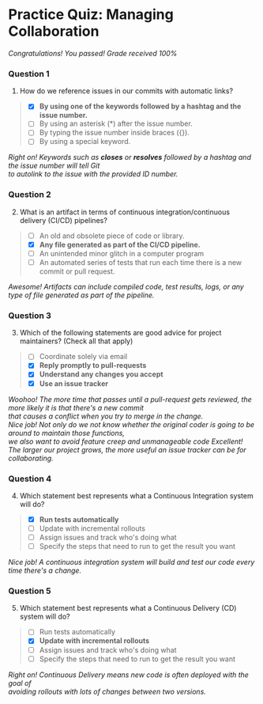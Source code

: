 # Practice Quiz: Managing Collaboration

*Congratulations! You passed! Grade received 100%*

### Question 1

1. How do we reference issues in our commits with automatic links?

> - [x] **By using one of the keywords followed by a hashtag and the issue number.**
> - [ ] By using an asterisk (*) after the issue number.
> - [ ] By typing the issue number inside braces ({}).
> - [ ] By using a special keyword.

*Right on! Keywords such as **closes** or **resolves** followed by a hashtag and the issue number will tell Git*\
*to autolink to the issue with the provided ID number.*

### Question 2

2. What is an artifact in terms of continuous integration/continuous delivery (CI/CD) pipelines?

> - [ ] An old and obsolete piece of code or library.
> - [x] **Any file generated as part of the CI/CD pipeline.**
> - [ ] An unintended minor glitch in a computer program
> - [ ] An automated series of tests that run each time there is a new commit or pull request.

*Awesome! Artifacts can include compiled code, test results, logs, or any type of file generated as part of the pipeline.*

### Question 3

3. Which of the following statements are good advice for project maintainers? (Check all that apply)

> - [ ] Coordinate solely via email
> - [x] **Reply promptly to pull-requests**
> - [x] **Understand any changes you accept**
> - [x] **Use an issue tracker**

*Woohoo! The more time that passes until a pull-request gets reviewed, the more likely it is that there's a new commit*\
*that causes a conflict when you try to merge in the change.*\
*Nice job! Not only do we not know whether the original coder is going to be around to maintain those functions,*\
*we also want to avoid feature creep and unmanageable code*
*Excellent! The larger our project grows, the more useful an issue tracker can be for collaborating.*

### Question 4

4. Which statement best represents what a Continuous Integration system will do?

> - [x] **Run tests automatically**
> - [ ] Update with incremental rollouts
> - [ ] Assign issues and track who's doing what
> - [ ] Specify the steps that need to run to get the result you want

*Nice job! A continuous integration system will build and test our code every time there's a change.*

### Question 5

5. Which statement best represents what a Continuous Delivery (CD) system will do?

> - [ ] Run tests automatically
> - [x] **Update with incremental rollouts**
> - [ ] Assign issues and track who's doing what
> - [ ] Specify the steps that need to run to get the result you want

*Right on! Continuous Delivery means new code is often deployed with the goal of*\
*avoiding rollouts with lots of changes between two versions.*